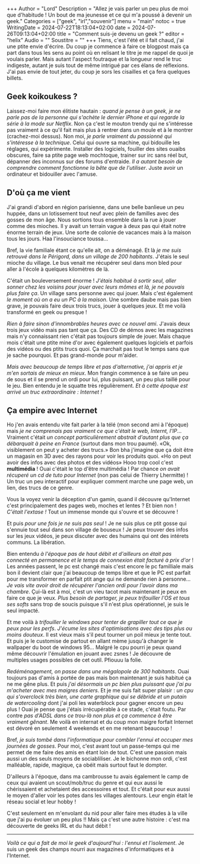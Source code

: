 +++
Author = "Lord"
Description = "Allez je vais parler un peu plus de moi que d'habitude ! Un bout de ma jeunesse et ce qui m'a poussé à devenir un geek."
Categories = ["geek", "irl","souvenir"]
menu = "main"
notoc = true
WritingDate = 2024-07-22T18:13:04+02:00
date = 2024-07-26T09:13:04+02:00
title = "Comment suis-je devenu un geek ?"
editor = "helix"
Audio = ""
Soustitre = ""
+++
Tiens, c'est l'été et il fait chaud, j'ai une ptite envie d'écrire.
Du coup je commence à faire ce blogpost mais ça part dans tous les sens au point où en relisant le titre je me rappel de quoi je voulais parler.
Mais autant l'aspect foutraque et la longueur rend le truc indigeste, autant je suis tout de même intrigué par ces élans de réflexions.
J'ai pas envie de tout jeter, du coup je sors les cisailles et ça fera quelques billets.

## Geek koikoukess ?

Laissez-moi faire mon élitiste hautain : *quand je pense à un geek, je ne parle pas de la personne qui s'achète le dernier iPhone et qui regarde la série à la mode sur Netflix*.
Non ça c'est le mouton trendy qui ne s'intéresse pas vraiment à ce qu'il fait mais plus à rentrer dans un moule et à le montrer (crachez-moi dessus).
Non moi, *je parle vraiment du passionné qui s'intéresse à la technique*.
Celui qui ouvre sa machine, qui bidouille les réglages, qui expérimente.
Installer des logiciels, fouiller des sites ouaibs obscures, faire sa ptite page web mochtoque, trainer sur irc sans réel but, dépanner des inconnus sur des forums d'entraide.
*Il a autant besoin de comprendre comment fonctionne la bête que de l'utiliser*.
Juste avoir un ordinateur et bidouiller avec l'amuse.

## D'où ça me vient

J'ai grandi d'abord en région parisienne, dans une belle banlieue un peu huppée, dans un lotissement tout neuf avec plein de familles avec des gosses de mon âge.
Nous sortions tous ensemble dans la rue à jouer comme des mioches.
Il y avait un terrain vague à deux pas qui était notre énorme terrain de jeux.
Une sorte de colonie de vacances mais à la maison tous les jours.
Haa l'insouciance toussa…

Bref, la vie familiale étant ce qu'elle ait, on a déménagé.
Et là *je me suis retrouvé dans le Périgord, dans un village de 200 habitants*.
J'étais le seul mioche du village.
Le bus venait me récupérer seul dans mon bled pour aller à l'école à quelques kilomètres de là.

C'était un bouleversement énorme !
*J'étais habitué à sortir seul, aller sonner chez les voisins pour jouer avec leurs mômes et là, je ne pouvais plus faire ça*.
Un village sans personne avec qui jouer.
Mais c'est également *le moment où on a eu un PC à la maison*.
Une sombre daube mais pas bien grave, je pouvais faire deux trois trucs, jouer à quelques jeux.
Et me voilà transformé en geek ou presque !

*Rien à faire sinon d'innombrables heures avec ce nouvel ami*.
J'avais deux trois jeux vidéo mais pas tant que ça.
Des CD de démos avec les magazines mais n'y connaissant rien c'était pas toujours simple de jouer.
Mais chaque mois c'était une ptite mine d'or avec également quelques logiciels et parfois des vidéos ou des ptits trucs quoi.
Ça marchait pas tout le temps sans que je sache pourquoi.
Et pas grand-monde pour m'aider.

*Mais avec beaucoup de temps libre et pas d'alternative, j'ai appris et je m'en sortais de mieux en mieux*.
Mon frangin commence à se faire un peu de sous et il se prend un ordi pour lui, plus puissant, un peu plus taillé pour le jeu.
Bien entendu je le squatte très régulièrement.
*Et à cette époque est arrivé un truc extraordinaire : Internet !*

## Ça empire avec Internet

Ho j'en avais entendu vite fait parler à la télé (mon second ami à l'époque) mais *je ne comprenais pas vraiment ce que c'était le web, Internt, l'IP*…
Vraiment c'était *un concept particulièrement abstrait d'autant plus que ça débarquait à peine en France* (surtout dans mon trou paumé).
«Ok, visiblement on peut y acheter des trucs.» Bon bha j'imagine que ça doit être un magasin en 3D avec des rayons pour voir les produits quoi.
«Ho on peut avoir des infos avec des photos et des vidéos» Hooo trop cool c'est **multimédia** !
Ouai c'était le top d'être multimédia !
Par chance *on avait récuperé un cd de tuto pour Internet* (non pas celui de Thierry Lhermitte) !
Un truc un peu interactif pour expliquer comment marche une page web, un lien, des trucs de ce genre.

Vous la voyez venir la déception d'un gamin, quand il découvre qu'Internet c'est principalement des pages web, moches et lentes ?
Et bien non !
*C'était l'extase !*
Tout un immense monde qui s'ouvre et se découvre !

Et puis *pour une fois je ne suis pas seul* !
Je ne suis plus ce ptit gosse qui s'ennuie tout seul dans son village de bouseux !
Je peux trouver des infos sur les jeux vidéos, je peux discuter avec des humains qui ont des intérets communs.
La libération.

Bien entendu *à l'époque pas de haut débit et d'ailleurs on était pas connecté en permanence et le temps de connexion était facturé à prix d'or* !
Les années passent, le pc est changé mais c'est encore le pc familliale mais bon il devient clair que j'ai beaucoup de temps libre et que le PC est parfait pour me transformer en parfait ptit ange qui ne demande rien à personne…
*Je vais vite avoir droit de récupérer l'ancien ordi pour l'avoir dans ma chambre*.
Çui-là est à moi, c'est un vieu tacot mais maintenant je peux en faire ce que je veux.
*Plus besoin de partager, je peux trifouiller l'OS et tous ses softs* sans trop de soucis puisque s'il n'est plus opérationnel, je suis le seul impacté.

Et me voilà à *trifouiller le windows pour tenter de grapiller tout ce que je peux pour les perfs*.
*J'écume les sites d'optimisations avec des tips plus ou moins douteux*.
Il est vieux mais s'il peut tourner un poil mieux je tente tout.
Et puis je le customise de partout en allant mème jusqu'à changer le wallpaper du boot de windows 95…
Malgré le cpu pourri je peux quand même découvrir l'émulation en jouant avec zsnes !
Je découvre de multiples usages possibles de cet outil.
Pfiouuu la folie.

*Redéménagement, on passe dans une mégalopole de 300 habitants*.
Ouai toujours pas d'amis à portée de pas mais bon maintenant je suis habitué ça ne me gêne plus.
Et puis *j'ai désormais un pc bien plus puissant que j'ai pu m'acheter avec mes maigres deniers*.
Et je me suis fait super plaisir : *un cpu qui s'overclock très bien, une carte graphique qui se débride et un putain de watercooling* dont j'ai poli les waterblock pour gagner encore un peu plus !
Ouai je pense que j'étais irrécupérable à ce stade, c'était foutu.
Par contre *pas d'ADSL dans ce trou-là non plus et ça commence à être vraiment gênant*.
Me voilà en internat et du coup mon maigre forfait Internet est dévoré en seulement 4 weekends et en me retenant beaucoup !

Bref, *je suis tombé dans l'informatique pour combler l'ennui et occuper mes journées de gosses*.
Pour moi, c'est avant tout un passe-temps qui me permet de me faire des amis en étant loin de tout.
C'est une passion mais aussi un des seuls moyens de sociabliliser.
Je le bichonne mon ordi, c'est malléable, rapide, magique, ça obéit mais surtout faut le dompter.

D'ailleurs à l'époque, dans ma cambrousse tu avais également le camp de ceux qui avaient un scout/mob/truc du genre et qui eux aussi le chérissaient et achetaient des accessoires et tout.
Et c'était pour eux aussi le moyen d'aller voir les potes dans les villages alentours.
Leur engin était le réseau social et leur hobby !

C'est seulement en m'envolant du nid pour aller faire mes études à la ville que j'ai pu évoluer un peu plus !!
Mais ça c'est une autre histoire : c'est ma découverte de geeks IRL et du haut débit !

--------------------

*Voilà ce qui a fait de moi le geek d'aujourd'hui : l'ennui et l'isolement*.
Je suis un geek des champs nourri aux magazines d'informatiques et à l'Internet.
